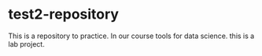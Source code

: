 # test2-repository
This is a repository to practice.
In our course tools for data science. this is a lab project.
